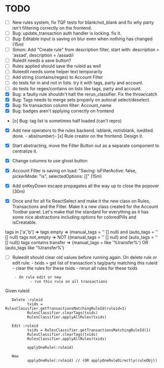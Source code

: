 # TODO
- [ ] New rules system, fix TQF tests for blank/not_blank and fix why party isn't filitering correctly on the frontend.
- [ ] Bug: update_transaction auth handler is locking. fix it.
- [ ] Bug: Editable input is saving on blur even when nothing has changed (15m)
- [ ] Simon: Add "Create rule" from description filter, start with: description = 'assad', description = /assad/i
- [ ] Ruledit needs a save button?
- [ ] Rules applied should save the ruleid as well
- [ ] Ruleedit needs some helper text temporarily
- [ ] Add string (contains/regex) to Account Filter
- [ ] do tests for in and not in lists. try it with tags, party and account.
- [ ] do tests for regex/contains on lists like tags, party and account.
- [x] Bug: a faulty rule shouldn't halt the rerun_classifier. Fix the throw/catch
- [x] Bug: Tags needs to merge sets properly on autocat select/deselect.
- [x] Bug: fix transaction column filter: Account_name
- [x] Bug: badges aren't applying correctly on frontend
- [o] Bug: tag list is sometimes half loaded (can't repro)
- [x] Add new operators to the rules backend. isblank, notisblank, isedited. done.
       - abs(number)- [x] Rule creator on the frontend. Design it.
- [x] Start abstracting, move the Filter Button out as a separate component to centralize it.
- [x] Change columns to use ghost button
- [x] Account Filter is saving on load: "Saving: isFilterActive: false, pickerMode: "is", selectedOptions: []" (15m)
- [x] Add onKeyDown escape propagates all the way up to close the popover (30m)
- [x] Once and for all fix ReactSelect and make it the new class on Rules, Transactions and the Filter. Make it a new class created for the Account Toolbar panel. Let's make that the standard for everything as it has some nice abstractions including options for coloredPills and isCreatable.


tags in ['a','b'] => 
tags empty        =>      (manual_tags = '' [] null) and (auto_tags = '' [] null)
tags not_empty    => NOT ((manual_tags = '' [] null) and (auto_tags = '' [] null))
tags contains transfer => (manual_tags = like '%transfer%') OR (auto_tags like '%transfer%')





- [ ] Ruleedit should clear old values before running again. 
       On delete rule or edit rule:
       - txids = get list of transaction's tag/party matching this ruleid
              - clear the rules for these txids
              - rerun all rules for these txids

       - On rule edit or new
              - run this rule on all transactions

Given ruleid

       Delete :ruleid
              txids = RulesClassifier.getTransactionsMatchingRuleId(ruleid=1)
              RulesClassifier.clearTags(txids)
              RulesClassifier.applyAllRules(txids)

       Edit :ruleid
              txids = RulesClassifier.getTransactionsMatchingRuleId(1)
              RulesClassifier.clearTags(txids)
              RulesClassifier.applyAllRules(txids)
              
              applyOneRule(:ruleid) 

       New
              applyOneRule(:ruleid) // (OR applyOneRuleDirectly(ruleObj))
